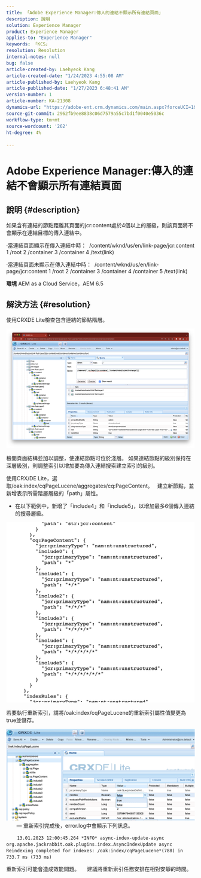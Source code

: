 ```yaml
---
title: 「Adobe Experience Manager:傳入的連結不顯示所有連結頁面」
description: 說明
solution: Experience Manager
product: Experience Manager
applies-to: "Experience Manager"
keywords: 「KCS」
resolution: Resolution
internal-notes: null
bug: false
article-created-by: Laehyeok Kang
article-created-date: "1/24/2023 4:55:08 AM"
article-published-by: Laehyeok Kang
article-published-date: "1/27/2023 6:48:41 AM"
version-number: 1
article-number: KA-21308
dynamics-url: "https://adobe-ent.crm.dynamics.com/main.aspx?forceUCI=1&pagetype=entityrecord&etn=knowledgearticle&id=8142b044-a39b-ed11-aad1-6045bd0065b6"
source-git-commit: 2962fb9ee8838c06d7579a55c7bd1f0040e5036c
workflow-type: tm+mt
source-wordcount: '262'
ht-degree: 4%

---
```


# Adobe Experience Manager:傳入的連結不會顯示所有連結頁面

## 說明 {#description}


如果含有連結的節點距離其頁面的jcr:content處於4個以上的層級，則該頁面將不會顯示在連結目標的傳入連結中。

·當連結頁面顯示在傳入連結中時：  /content/wknd/us/en/link-page/jcr:content 1 /root 2 /container 3 /container 4 /text(link)

·當連結頁面未顯示在傳入連結中時：  /content/wknd/us/en/link-page/jcr:content 1 /root 2 /container 3 /container 4 /container 5 /text(link)

<b>環境</b>
AEM as a Cloud Service，AEM 6.5


## 解決方法 {#resolution}


使用CRXDE Lite檢查包含連結的節點階層。

![](assets/667a70ba-a39b-ed11-aad1-6045bd0065b6.png)

檢閱頁面結構並加以調整，使連結節點可位於淺層。
如果連結節點的級別保持在深層級別，則調整索引以增加要為傳入連結搜索建立索引的級別。

使用CRX/DE Lite，選取/oak:index/cqPageLucene/aggregates/cq:PageContent。
  建立新節點，並新增表示所需階層層級的「path」屬性。

- 在以下範例中，新增了「include4」和「include5」，以增加最多6個傳入連結的搜尋層級。

![](assets/72c18342-0e9e-ed11-aad1-6045bd0067ea.png)

若要執行重新索引，請將/oak:index/cqPageLucene的重新索引屬性值變更為true並儲存。

![](assets/a4203d8b-0e9e-ed11-aad1-6045bd0067ea.png)
  
     — 重新索引完成後，error.log中會顯示下列訊息。

`    13.01.2023 12:00:45.264 *INFO* async-index-update-async org.apache.jackrabbit.oak.plugins.index.AsyncIndexUpdate async Reindexing completed for indexes: /oak:index/cqPageLucene*(788) in 733.7 ms (733 ms)`

重新索引可能會造成效能問題。
    建議將重新索引任務安排在相對安靜的時間。
